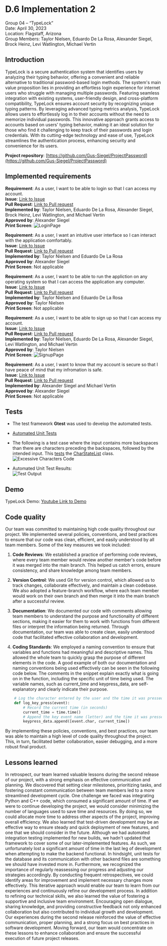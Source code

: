 # D.6 Implementation 2

Group 04 – “TypeLock”\
Date: April 30, 2023\
Location: Flagstaff, Arizona\
Group Members: Taylor Nielsen, Eduardo De La Rosa, Alexander Siegel, Brock Heinz, Levi Watlington, Michael Vertin

## Introduction

TypeLock is a secure authentication system that identifies users by analyzing their typing behavior, offering a convenient and reliable alternative to traditional password-based login methods. The system's main value proposition lies in providing an effortless login experience for internet users who struggle with managing multiple passwords. Featuring seamless integration with existing systems, user-friendly design, and cross-platform compatibility, TypeLock ensures account security by recognizing unique typing patterns. By leveraging advanced typing metrics analysis, TypeLock allows users to effortlessly log in to their accounts without the need to memorize individual passwords. This innovative approach grants access to accounts based on users' typing behavior, making it an ideal solution for those who find it challenging to keep track of their passwords and login credentials. With its cutting-edge technology and ease of use, TypeLock streamlines the authentication process, enhancing security and convenience for its users.

**Project repository**: [https://github.com/Gus-Siegel/ProjectPassword](https://github.com/Gus-Siegel/ProjectPassword)

## Implemented requirements

**Requirement**: As a user, I want to be able to login so that I can access my account.\
**Issue**: [Link to Issue](https://github.com/Gus-Siegel/ProjectPassword/issues/91)\
**Pull Request**: [Link to Pull request](https://github.com/Gus-Siegel/ProjectPassword/pull/143)\
**Implemented by**: Taylor Nielsen, Eduardo De La Rosa, Alexander Siegel, Brock Heinz, Levi Watlington, and Michael Vertin\
**Approved by**: Alexander Siegel\
**Print Screen**: ![LoginPage]()

**Requirement**: As a user, I want an intuitive user interface so I can interact with the application comfortably.\
**Issue**: [Link to Issue](https://github.com/Gus-Siegel/ProjectPassword/issues/180)\
**Pull Request**: [Link to Pull request](https://github.com/Gus-Siegel/ProjectPassword/issues/180)\
**Implemented by**: Taylor Nielsen and Eduardo De La Rosa\
**Approved by**: Alexander Siegel\
**Print Screen**: Not applicable

**Requirement**: As a user, I want to be able to run the appliction on any operating system so that I can access the application any computer.\
**Issue**: [Link to Issue](https://github.com/Gus-Siegel/ProjectPassword/issues/116)\
**Pull Request**: [Link to Pull request](https://github.com/Gus-Siegel/ProjectPassword/pull/172)\
**Implemented by**: Taylor Nielsen and Eduardo De La Rosa\
**Approved by**: Taylor Nielsen\
**Print Screen**: Not applicable

**Requirement**: As a user, I want to be able to sign up so that I can access my account.\
**Issue**: [Link to Issue](https://github.com/Gus-Siegel/ProjectPassword/issues/179)\
**Pull Request**: [Link to Pull request](https://github.com/Gus-Siegel/ProjectPassword/pull/154)\
**Implemented by**: Taylor Nielsen, Eduardo De La Rosa, Alexander Siegel, Levi Watlington, and Michael Vertin\
**Approved by**: Taylor Nielsen\
**Print Screen**: ![SignupPage]()

**Requirement**: As a user, I want to know that my account is secure so that I have peace of mind that my infromation is safe.\
**Issue**: [Link to Issue](https://github.com/Gus-Siegel/ProjectPassword/issues/181)\
**Pull Request**: [Link to Pull request](https://github.com/Gus-Siegel/ProjectPassword/pull/143)\
**Implemented by**: Alexander Siegel and Michael Vertin\
**Approved by**: Alexander Siegel\
**Print Screen**: Not applicable

## Tests

- The test framework **Gtest** was used to develop the automated tests.

- [Automated Unit Tests](https://github.com/Gus-Siegel/ProjectPassword/blob/main/Current_Release/BackEndServer/automatedTest.cpp)

- The following is a test case where the input contains more backspaces than there are characters preceding the backspaces, followed by the intended input. This [tests](https://github.com/Gus-Siegel/ProjectPassword/blob/main/Current_Release/BackEndServer/automatedTest.cpp) the [CharStateList](https://github.com/Gus-Siegel/ProjectPassword/blob/main/Current_Release/BackEndServer/compare_strings.h) class. \
![Excessive Characters Code](https://cdn.discordapp.com/attachments/856622349516144665/1102317933008539708/CS386_ExcessiveBackspace_TestCode.png)

- Automated Unit Test Results: \
![Test Output](https://cdn.discordapp.com/attachments/856622349516144665/1102323906876031058/CS386_GroupProject_D6.1_TestScreenshot.png)

## Demo

TypeLock Demo: [Youtube Link to Demo](https://youtu.be/C2s3oM5v9yE)

## Code quality

Our team was committed to maintaining high code quality throughout our project. We implemented several policies, conventions, and best practices to ensure that our code was clean, efficient, and easily understood by all team members. Some of the key measures we took included:

1. **Code Reviews**: We established a practice of performing code reviews, where every team member would review another member's code before it was merged into the main branch. This helped us catch errors, ensure consistency, and share knowledge among team members.

2. **Version Control**: We used Git for version control, which allowed us to track changes, collaborate effectively, and maintain a clean codebase. We also adopted a feature-branch workflow, where each team member would work on their own branch and then merge it into the main branch after a successful review.

3. **Documentation**: We documented our code with comments allowing team members to understand the purpose and functionality of different sections, making it easier for them to work with functions from different files or interpret the information being returned. Through documentation, our team was able to create clean, easily understood code that facilitated effective collaboration and development.

4. **Coding Standards**: We employed a naming convention to ensure that variables and functions had meaningful and descriptive names. This allowed the whole team to quickly grasp the purpose of different elements in the code. A good example of both our documentation and naming conventions being used effectively can be seen in the following code below. The comments in the snippet explain exactly what is going on in the function, including the specific unit of time being used. The variable names, such as current_time and keypress_data, are self-explanatory and clearly indicate their purpose.

```Python
    # Log the character entered by the user and the time it was pressed
    def log_key_press(event):
        # Record the current time (in seconds)
        current_time = time.time()
        # Append the key event name (letter) and the time it was pressed
        keypress_data.append([event.char, current_time])
```

By implementing these policies, conventions, and best practices, our team was able to maintain a high level of code quality throughout the project. This, in turn, facilitated better collaboration, easier debugging, and a more robust final product.

## Lessons learned

In retrospect, our team learned valuable lessons during the second release of our project, with a strong emphasis on effective communication and planning. We discovered that setting clear milestones, prioritizing tasks, and fostering constant communication between team members led to a more streamlined development cycle. One challenge we faced was integrating Python and C++ code, which consumed a significant amount of time. If we were to continue developing the project, we would consider minimizing the number of languages used to save time and resources. By doing so, we could allocate more time to address other aspects of the project, improving overall efficiency. We also learned that test-driven development may be an effective way to ensure steady and quick deployment of new features, and one that we should consider in the future. Although we had automated integration testing implemented for new builds, we hadn't updated that framework to cover some of our later-implemented features. As such, we unfortunately lost a significant amount of time in the last leg of development when attempting to make the backend functional. In hindsight, unit tests for the database and its communication with other backend files are something we should have invested more in. Furthermore, we recognized the importance of regularly reassessing our progress and adjusting our strategies accordingly. By conducting frequent retrospectives, we could identify areas for improvement and implement necessary changes more effectively. This iterative approach would enable our team to learn from our experiences and continuously refine our development process. In addition to refining our technical skills, we also learned the value of fostering a supportive and inclusive team environment. Encouraging open dialogue, sharing knowledge, and providing constructive feedback not only enhanced collaboration but also contributed to individual growth and development. Our experiences during the second release reinforced the value of effective communication, proper planning, and a strong focus on best practices in software development. Moving forward, our team would concentrate on these lessons to enhance collaboration and ensure the successful execution of future project releases.
